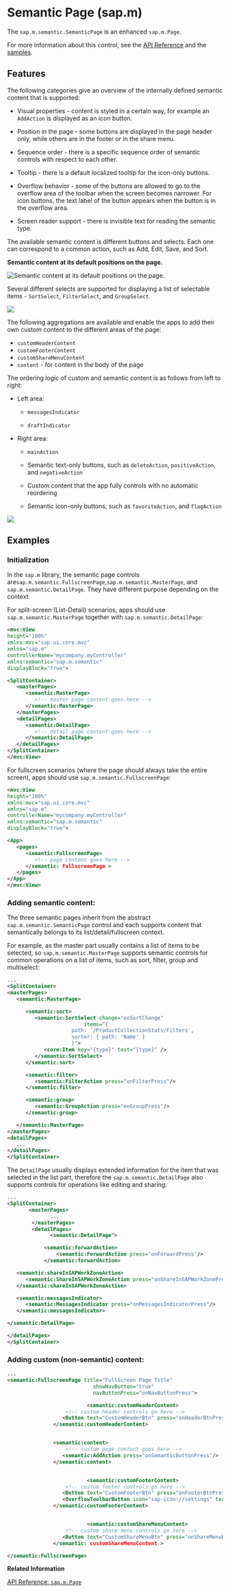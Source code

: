 <!-- loio4a97a07ec8f5441d901994d82eaab1f5 -->

# Semantic Page \(sap.m\)

The `sap.m.semantic.SemanticPage` is an enhanced `sap.m.Page`.

For more information about this control, see the [API Reference](https://ui5.sap.com/#/api/sap.m.semantic.SemanticPage) and the [samples](https://ui5.sap.com/#/entity/sap.m.semantic.SemanticPage).



<a name="loio4a97a07ec8f5441d901994d82eaab1f5__section_egg_t4d_zz"/>

## Features

The following categories give an overview of the internally defined semantic content that is supported:

-   Visual properties - content is styled in a certain way, for example an `AddAction` is displayed as an icon button.

-   Position in the page - some buttons are displayed in the page header only, while others are in the footer or in the share menu.

-   Sequence order - there is a specific sequence order of semantic controls with respect to each other.

-   Tooltip - there is a default localized tooltip for the icon-only buttons.

-   Overflow behavior - some of the buttons are allowed to go to the overflow area of the toolbar when the screen becomes narrower. For icon buttons, the text label of the button appears when the button is in the overflow area.

-   Screen reader support - there is invisible text for reading the semantic type.


The available semantic content is different buttons and selects. Each one can correspond to a common action, such as Add, Edit, Save, and Sort.

  
  
**Semantic content at its default positions on the page.**

![](images/sap_m_SemanticPage_master-detail_1632fd5.png "Semantic content at its default positions on the page.")

Several different selects are supported for displaying a list of selectable items - `SortSelect`, `FilterSelect`, and `GroupSelect`.

![](images/sap_m_SemanticPage_selects_d37b29b.png)

The following aggregations are available and enable the apps to add their own custom content to the different areas of the page:

-   `customHeaderContent`
-   `customFooterContent`
-   `customShareMenuContent`
-   `content` - for content in the body of the page

The ordering logic of custom and semantic content is as follows from left to right:

-   Left area:

    -   `messagesIndicator`

    -   `draftIndicator`


-   Right area:

    -   `mainAction`

    -   Semantic text-only buttons, such as `deleteAction`, `positiveAction`, and `negativeAction`

    -   Custom content that the app fully controls with no automatic reordering

    -   Semantic icon-only buttons, such as `favoriteAction`, and `flagAction`



![](images/sap_m_SemanticPage_content_order_4c04af6.png)



<a name="loio4a97a07ec8f5441d901994d82eaab1f5__section_gfg_hqd_zz"/>

## Examples



### Initialization

In the `sap.m` library, the semantic page controls are`sap.m.semantic.FullscreenPage`,`sap.m.semantic.MasterPage`, and `sap.m.semantic.DetailPage`. They have different purpose depending on the context:

For split-screen \(List-Detail\) scenarios, apps should use `sap.m.semantic.MasterPage` together with `sap.m.semantic.DetailPage`:

```xml
<mvc:View
height="100%"
xmlns:mvc="sap.ui.core.mvc"
xmlns="sap.m"
controllerName="mycompany.myController"
xmlns:semantic="sap.m.semantic"
displayBlock="true">

<SplitContainer>
   <masterPages>
      <semantic:MasterPage>
         <!-- master page content goes here -->
      </semantic:MasterPage>
   </masterPages>
   <detailPages>
      <semantic:DetailPage>
         <!-- detail page content goes here -->
      </semantic:DetailPage>
   </detailPages>
</SplitContainer>
</mvc:View>
```

For fullscreen scenarios \(where the page should always take the entire screen\), apps should use `sap.m.semantic.FullscreenPage`:

```xml
<mvc:View
height="100%"
xmlns:mvc="sap.ui.core.mvc"
xmlns="sap.m"
controllerName="mycompany.myController"
xmlns:semantic="sap.m.semantic"
displayBlock="true">

<App>
   <pages>
      <semantic:FullscreenPage>
         <!-- page content goes here -->
      </semantic: FullscreenPage >
   </pages>
</App>
</mvc:View>
```



### Adding semantic content:

The three semantic pages inherit from the abstract `sap.m.semantic.SemanticPage` control and each supports content that semantically belongs to its list/detail/fullscreen context.

For example, as the master part usually contains a list of items to be selected, so `sap.m.semantic.MasterPage` supports semantic controls for common operations on a list of items, such as sort, filter, group and multiselect:

```xml
...
<SplitContainer>
<masterPages>
   <semantic:MasterPage>

      <semantic:sort>
         <semantic:SortSelect change="onSortChange"
                         items="{
                     path: '/ProductCollectionStats/Filters',
                     sorter: { path: 'Name' }
                     }">
            <core:Item key="{type}" text="{type}" />
         </semantic:SortSelect>
      </semantic:sort>

      <semantic:filter>
         <semantic:FilterAction press="onFilterPress"/>
      </semantic:filter>

      <semantic:group>
         <semantic:GroupAction press="onGroupPress"/>
      </semantic:group>

   </semantic:MasterPage>
</masterPages>
<detailPages>
   ...
</detailPages>
</SplitContainer>
```

The `DetailPage` usually displays extended information for the item that was selected in the list part, therefore the `sap.m.semantic.DetailPage` also supports controls for operations like editing and sharing:

```xml
...
<SplitContainer>
       <masterPages>
              ...
        </masterPages>
        <detailPages>
              <semantic:DetailPage">

            <semantic:forwardAction>
                <semantic:ForwardAction press="onForwardPress"/>
            </semantic:forwardAction>

   <semantic:shareInSAPWorkZoneAction>
      <semantic:ShareInSAPWorkZoneAction press="onShareInSAPWorkZonePress"/>
   </semantic:shareInSAPWorkZoneAction>

   <semantic:messagesIndicator>
      <semantic:MessagesIndicator press="onMessagesIndicatorPress"/>
   </semantic:messagesIndicator>

</semantic:DetailPage>

</detailPages>
</SplitContainer>
```



### Adding custom \(non-semantic\) content:

```xml
...
<semantic:FullscreenPage title="FullScreen Page Title"
                            showNavButton="true"
                            navButtonPress="onNavButtonPress">

                          <semantic:customHeaderContent>
                   <!-- custom header controls go here -->
                  <Button text="CustomHeaderBtn" press="onHeaderBtnPress"/>
               </semantic:customHeaderContent>


               <semantic:content>
                   <!-- custom page content goes here -->
                  <semantic:AddAction press="onSemanticButtonPress"/>
               </semantic:content>


                          <semantic:customFooterContent>
                   <!-- custom footer controls go here -->
                  <Button text="CustomFooterBtn" press="onFooterBtnPress"/>
                  <OverflowToolbarButton icon="sap-icon://settings" text="Settings" press="onSettingsPress"/>
               </semantic:customFooterContent>


                          <semantic:customShareMenuContent>
                   <!-- custom share-menu controls go here -->
                  <Button text="CustomShareMenuBtn" press="onShareMenuBtnPress"/>
               </semantic: customShareMenuContent >

</semantic:FullscreenPage>
```

**Related Information**  


[API Reference: `sap.m.Page`](https://ui5.sap.com/#/api/sap.m.Page)


